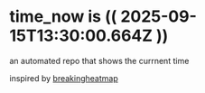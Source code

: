 # time_now is (( 2025-09-15T13:30:00.664Z ))

an automated repo that shows the currnent time

inspired by [breakingheatmap](https://github.com/breakingheatmap/breakingheatmap)